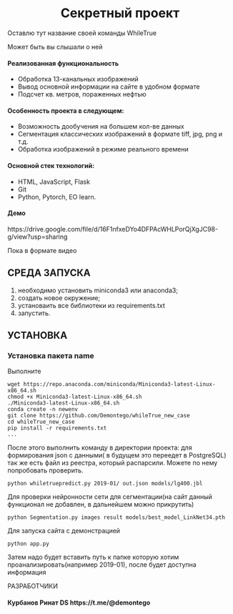 <p align="center">
    <h1 align="center">Секретный проект</h1>
    </p>
<p>Оставлю тут название своей команды WhileTrue</p>
<p>Может быть вы слышали о ней</p>

<h4>Реализованная функциональность</h4>
<ul>
    <li>Обработка 13-канальных изображений</li>
    <li>Вывод основной информации на сайте в удобном формате</li>
    <li>Подсчет кв. метров, пораженных нефтью</li>
</ul> 
<h4>Особенность проекта в следующем:</h4>
<ul>
 <li>Возможность дообучения на большем кол-ве данных</li>
 <li>Сегментация классических изображений в формате tiff, jpg, png и т.д.</li>
 <li>Обработка изображений в режиме реального времени</li>  
 </ul>
<h4>Основной стек технологий:</h4>
<ul>
	<li>HTML, JavaScript, Flask</li>
	<li>Git</li>
	<li>Python, Pytorch, EO learn.</li>
  
 </ul>
<h4>Демо</h4>
<p>https://drive.google.com/file/d/16F1nfxeDYo4DFPAcWHLPorQjXgJC98-g/view?usp=sharing </p>
<p>Пока в формате видео</b></p>




СРЕДА ЗАПУСКА
------------
1) необходимо установить miniconda3 или anaconda3;
2) создать новое окружение;
3) установаить все библиотеки из requirements.txt
4) запустить.


УСТАНОВКА
------------
### Установка пакета name

Выполните 
~~~
wget https://repo.anaconda.com/miniconda/Miniconda3-latest-Linux-x86_64.sh
chmod +x Miniconda3-latest-Linux-x86_64.sh
./Miniconda3-latest-Linux-x86_64.sh
conda create -n newenv
git clone https://github.com/Demontego/whileTrue_new_case
cd whileTrue_new_case
pip install -r requirements.txt
...
~~~

После этого выполнить команду в директории проекта:
для формирования json с данными( в будущем это переедет в PostgreSQL)
так же есть файл из реестра, который распарсили. Можете по нему попробовать проверить.
~~~
python whiletruepredict.py 2019-01/ out.json models/lg400.jbl
~~~
Для проверки нейронности сети для сегментации(на сайт данный функционал не добавлен, в дальнейшем можно прикрутить)
~~~
python Segmentation.py images result models/best_model_LinkNet34.pth
~~~
Для запуска сайта с демонстрацией
~~~
python app.py
~~~
Затем надо будет вставить путь к папке которую хотим проанализировать(например 2019-01), после будет доступна информация

РАЗРАБОТЧИКИ

<h4>Курбанов Ринат DS https://t.me/@demontego</h4>
